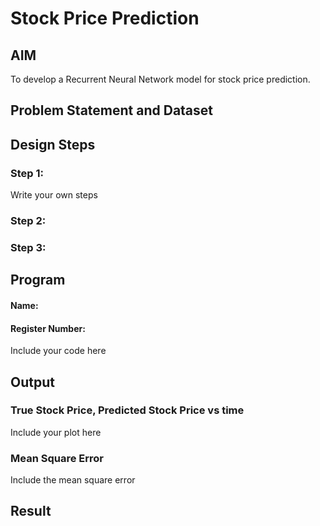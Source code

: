 # Stock Price Prediction

## AIM

To develop a Recurrent Neural Network model for stock price prediction.

## Problem Statement and Dataset


## Design Steps

### Step 1:
Write your own steps

### Step 2:

### Step 3:



## Program
#### Name:
#### Register Number:

Include your code here

## Output

### True Stock Price, Predicted Stock Price vs time

Include your plot here

### Mean Square Error

Include the mean square error

## Result
